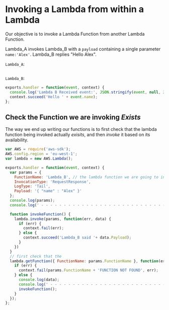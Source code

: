 # Invoking a Lambda from within a Lambda

Our objective is to invoke a Lambda Function from another Lambda Function.

Lambda_A invokes Lambda_B
with a `payload` containing a single parameter `name:'Alex'`.
Lambda_B replies "Hello Alex".

`Lambda_A`:
```js

```

`Lambda_B`:
```js
exports.handler = function(event, context) {
  console.log('Lambda B Received event:', JSON.stringify(event, null, 2));
  context.succeed('Hello ' + event.name);
};
```

## Check the Function we are invoking *Exists*

The way we end up writing our functions is to first check
that the lambda function being invoked actually *exisits*,
and then *invoke* it based on its availability.

```js
var AWS = require('aws-sdk');
AWS.config.region = 'eu-west-1';
var lambda = new AWS.Lambda();

exports.handler = function(event, context) {
  var params = {
    FunctionName: 'Lambda_B', // the lambda function we are going to invoke
    InvocationType: 'RequestResponse',
    LogType: 'Tail',
    Payload: '{ "name" : "Alex" }'
  };
  console.log(params);
  console.log(' - - - - - - - - - - - - - - - - - - - - - - - - - - - - - - -');

  function invokeFunction() {
    lambda.invoke(params, function(err, data) {
      if (err) {
        context.fail(err);
      } else {
        context.succeed('Lambda_B said '+ data.Payload);
      }
    })
  }
  // first check that the
  lambda.getFunction({ FunctionName: params.FunctionName }, function(err, data) {
    if (err) {
      context.fail(params.FunctionName + 'FUNCTION NOT FOUND', err);
    } else {
      console.log(data);
      console.log(' - - - - - - - - - - - - - - - - - - - - - - - - - - - - - - -');
      invokeFunction();
    }
  });
};
```
